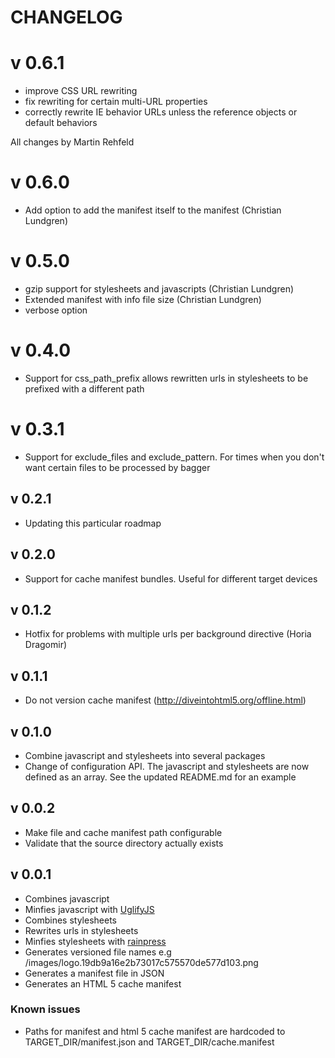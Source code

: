 # CHANGELOG
# v 0.6.1

  * improve CSS URL rewriting
  * fix rewriting for certain multi-URL properties
  * correctly rewrite IE behavior URLs unless the reference objects or default behaviors

  All changes by Martin Rehfeld

# v 0.6.0
  * Add option to add the manifest itself to the manifest (Christian
    Lundgren)

# v 0.5.0
  
  * gzip support for stylesheets and javascripts (Christian Lundgren)
  * Extended manifest with info file size (Christian Lundgren)
  * verbose option

# v 0.4.0

  * Support for css_path_prefix allows rewritten urls in stylesheets to
    be prefixed with a different path

# v 0.3.1

 * Support for exclude_files and exclude_pattern. For times when you
   don't want certain files to be processed by bagger

## v 0.2.1

 * Updating this particular roadmap

## v 0.2.0

* Support for cache manifest bundles. Useful for different target
  devices

## v 0.1.2

* Hotfix for problems with multiple urls per background directive (Horia Dragomir)

## v 0.1.1

* Do not version cache manifest (http://diveintohtml5.org/offline.html)

## v 0.1.0

* Combine javascript and stylesheets into several packages
* Change of configuration API. The javascript and stylesheets are now
  defined as an array. See the updated README.md for an example

## v 0.0.2

* Make file and cache manifest path configurable
* Validate that the source directory actually exists

## v 0.0.1

* Combines javascript
* Minfies javascript with [UglifyJS](https://github.com/mishoo/UglifyJS)
* Combines stylesheets
* Rewrites urls in stylesheets
* Minfies stylesheets with [rainpress](https://rubygems.org/gems/rainpress)
* Generates versioned file names e.g /images/logo.19db9a16e2b73017c575570de577d103.png
* Generates a manifest file in JSON
* Generates an HTML 5 cache manifest

### Known issues

* Paths for manifest and html 5 cache manifest are hardcoded to TARGET_DIR/manifest.json and TARGET_DIR/cache.manifest
